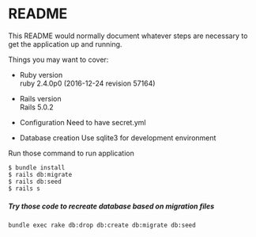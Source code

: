 # README

This README would normally document whatever steps are necessary to get the
application up and running.

Things you may want to cover:

* Ruby version  
ruby 2.4.0p0 (2016-12-24 revision 57164)

* Rails version  
Rails 5.0.2

* Configuration
Need to have secret.yml

* Database creation
Use sqlite3 for development environment

Run those command to run application
```
$ bundle install
$ rails db:migrate
$ rails db:seed
$ rails s
```

##### Try those code to recreate database based on migration files
```
bundle exec rake db:drop db:create db:migrate db:seed
```

